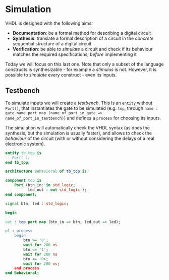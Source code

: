 # Simulation
VHDL is designed with the following aims:
- **Documentation**: be a formal method for describing a digital circuit
- **Synthesis**: translate a formal description of a circuit in the *concrete* sequential structure of a digital circuit
- **Verification**: be able to *simulate* a circuit and check if its behaviour matches the required specifications, *before* implementing it

Today we will focus on this last one. Note that only a subset of the language constructs is synthesizable - for example a *stimulus* is not. However, it is possible to *simulate* every construct - even its inputs. 

## Testbench
To simulate inputs we will create a *testbench*. This is an `entity` without `Port()`, that instantiates the gate to be simulated (e.g. `top`, through `name : gate_name port map (name_of_port_in_gate => name_of_port_in_testbench)`) and defines a `process` for choosing its inputs. 

The simulation will automatically check the VHDL syntax (as does the synthesis, but the simulation is usually faster), and allows to check the *behaviour* of the circuit (with or without considering the delays of a real electronic system). 

```vhdl
entity tb_top is
-- Port( );
end tb_top;

architecture Behavioral of tb_top is

component top is
    Port (btn_in: in std_logic;
          led_out : out std_logic );
end component;

signal btn, led : std_logic;

begin

uut : top port map (btn_in => btn, led_out => led);

pl : process
    begin
        btn >= '0';
        wait for 200 ns
        btn <= '1';
        wait for 200 ns
        btn <= '0>;
        wait for 200 ns;
    end process
end Behavioral;
```

